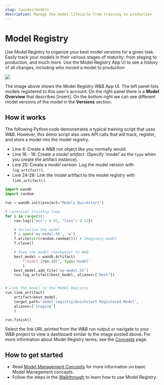 ```yaml
---
slug: /guides/models
description: Manage the model lifecycle from training to production
---
```


# Model Registry

Use Model Registry to organize your best model versions for a given task. Easily track your models in their various stages of maturity: from staging to production, and much more.  Use the Model Registry App UI to see a history of all changes, including who moved a model to production

![](/images/models/model_registry_landing_page.png)

The image above shows the Model Registry W&B App UI. The left panel lists models registered to this user's account. On the right panel there is a **Model Overview** that describes [insert]. On the bottom right we can see different model versions of the model in the **Versions** section.



<!-- ### Watch the 1 minute video walkthrough -->

<!-- {% embed url="https://www.youtube.com/watch?v=jy9Pk9riwZI" %} -->

## How it works

The following Python code demonstrates a typical training script that uses W&B. However, this demo script also uses API calls that will track, register, and store a model into the model registry.


* Line 4: Create a W&B run object like you normally would.
* Line 16 - 18: Create a _model artifact_. (Specify 'model' as the `type` when you create the artifact instance). 
* Line 20: Create a _model version_. Log the model version with `log_artifact()`.
* Line 24-28: Link the model artifact to the model registry with `link_artifact()`.


```python showLineNumbers
import wandb
import random

run = wandb.init(project="Models_Quickstart")

# canonical training loop
for i in range(5):
    run.log({"acc": 0.91, "loss": 0.12})

    # Serialize the model
    f = open('my-model.h5', 'w')
    f.write(str(random.random())) # Imaginary model
    f.close()

    # Save the model checkpoint to W&B
    best_model = wandb.Artifact(
        f"model_{run.id}", type='model'
        )
    best_model.add_file('my-model.h5')
    run.log_artifact(best_model, aliases=["best"])


# Link the model to the Model Registry
run.link_artifact(
    artifact=best_model, 
    target_path='model-registry/Quickstart Registered Model', 
    aliases=['staging']
    )

run.finish()
```

Select the link URL printed from the W&B run output or navigate to your W&B project to view a dashboard similar to the image posted above. For more information about Model Registry terms, see the [Concepts](./model-management-concepts.md) page.


## How to get started
* Read [Model Management Concepts](./model-management-concepts.md) for more information on basic Model Management concepts.
* Follow the steps in the [Walkthrough](./walkthrough.md) to learn how to use Model Registry.


<!-- ## Model Registry Features

### Model Versioning

Iterate to get the best model version for a task, and catalog all the changes along the way.

* Track every model version in a central repository
* Browse and compare model versions
* Capture training metrics and hyperparameters

### Model Lineage

Document and reproduce the complete pipeline of model training and evaluation.

* Identify the exact dataset version the model trained on
* Restore the training code, including git commit and diff patch
* Get back to the model’s hyperparameters and other metadata for reproducibility
* Dig in to upstream jobs that can affect model performance

### Model Lifecycle

Manage the process as a model moves from training through staging to production.

* Highlight the best model versions that are being evaluated for production
* Communicate where a model version is in the process — staging, production etc
* Review the history of model versions that moved through each stage

## Model Registry Pilot Limits

This new feature is now turned on for all users to try for free, up to:

* 5 Registered Models, with unlimited versions linked to each model
* 10 most recent steps of Action History shown in the UI for each registered model -->




